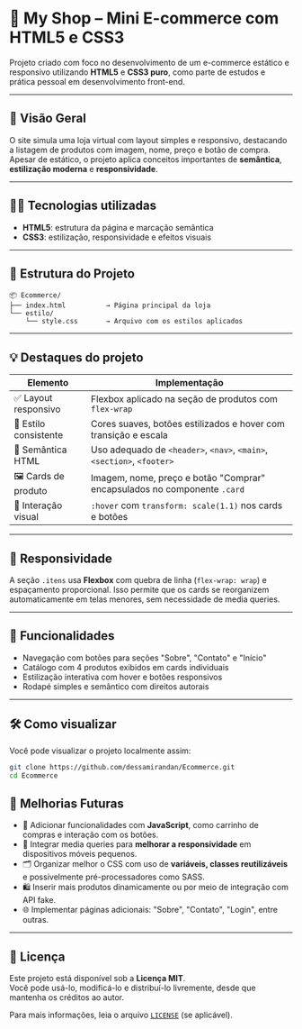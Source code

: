 # 🛒 My Shop – Mini E-commerce com HTML5 e CSS3

Projeto criado com foco no desenvolvimento de um e-commerce estático e responsivo utilizando **HTML5** e **CSS3 puro**, como parte de estudos e prática pessoal em desenvolvimento front-end.

---

## 📸 Visão Geral

O site simula uma loja virtual com layout simples e responsivo, destacando a listagem de produtos com imagem, nome, preço e botão de compra. Apesar de estático, o projeto aplica conceitos importantes de **semântica**, **estilização moderna** e **responsividade**.

---

## 🧑‍💻 Tecnologias utilizadas

- **HTML5**: estrutura da página e marcação semântica  
- **CSS3**: estilização, responsividade e efeitos visuais  

---

## 📁 Estrutura do Projeto

```plaintext
📦 Ecommerce/
├── index.html          → Página principal da loja
└── estilo/
    └── style.css       → Arquivo com os estilos aplicados
 ```
---

## 💡 Destaques do projeto

| Elemento                  | Implementação                                                                 |
|--------------------------|-------------------------------------------------------------------------------|
| ✅ Layout responsivo     | Flexbox aplicado na seção de produtos com `flex-wrap`                         |
| 🎨 Estilo consistente    | Cores suaves, botões estilizados e hover com transição e escala              |
| 🧾 Semântica HTML        | Uso adequado de `<header>`, `<nav>`, `<main>`, `<section>`, `<footer>`       |
| 🖼️ Cards de produto      | Imagem, nome, preço e botão "Comprar" encapsulados no componente `.card`     |
| 👀 Interação visual      | `:hover` com `transform: scale(1.1)` nos cards e botões                       |

---

## 📱 Responsividade

A seção `.itens` usa **Flexbox** com quebra de linha (`flex-wrap: wrap`) e espaçamento proporcional. Isso permite que os cards se reorganizem automaticamente em telas menores, sem necessidade de media queries.

---

## 🎯 Funcionalidades

- Navegação com botões para seções "Sobre", "Contato" e "Início"
- Catálogo com 4 produtos exibidos em cards individuais
- Estilização interativa com hover e botões responsivos
- Rodapé simples e semântico com direitos autorais

---

## 🛠️ Como visualizar

Você pode visualizar o projeto localmente assim:

```bash
git clone https://github.com/dessamirandan/Ecommerce.git
cd Ecommerce
````

## 📌 Melhorias Futuras

- 🔧 Adicionar funcionalidades com **JavaScript**, como carrinho de compras e interação com os botões.
- 🧩 Integrar media queries para **melhorar a responsividade** em dispositivos móveis pequenos.
- 🗂️ Organizar melhor o CSS com uso de **variáveis, classes reutilizáveis** e possivelmente pré-processadores como SASS.
- 🛍️ Inserir mais produtos dinamicamente ou por meio de integração com API fake.
- 🌐 Implementar páginas adicionais: "Sobre", "Contato", "Login", entre outras.

---

## 📄 Licença

Este projeto está disponível sob a **Licença MIT**.  
Você pode usá-lo, modificá-lo e distribuí-lo livremente, desde que mantenha os créditos ao autor.

Para mais informações, leia o arquivo [`LICENSE`](LICENSE) (se aplicável).

